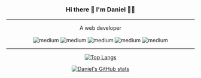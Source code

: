 <div align="center">
  
  
### Hi there 👋  I'm Daniel 🧑‍💻

---
  A web developer
  
 <img align="center" alt="medium" src="https://img.shields.io/badge/JavaScript-323330?style=for-the-badge&logo=javascript&logoColor=F7DF1E" />
   <img align="center" alt="medium" src="https://img.shields.io/badge/Python-FFD43B?style=for-the-badge&logo=python&logoColor=blue" />
   <img align="center" alt="medium" src="https://img.shields.io/badge/React-20232A?style=for-the-badge&logo=react&logoColor=61DAFB" />
   <img align="center" alt="medium" src="https://img.shields.io/badge/Redux-593D88?style=for-the-badge&logo=redux&logoColor=white" />
   <img align="center" alt="medium" src="https://img.shields.io/badge/PostgreSQL-316192?style=for-the-badge&logo=postgresql&logoColor=white" />  
  
  
---
  

[![Top Langs](https://github-readme-stats.vercel.app/api/top-langs/?username=DanielLaV)](https://github.com/DanielLaV/github-readme-stats)

[![Daniel's GitHub stats](https://github-readme-stats.vercel.app/api?username=DanielLaV&hide=contribs,issues&count_private=true&show_icons=true&theme=radical)](https://github.com/anuraghazra/github-readme-stats)

</div>
<!--
**DanielLaV/DanielLaV** is a ✨ _special_ ✨ repository because its `README.md` (this file) appears on your GitHub profile.

Here are some ideas to get you started:

- 🔭 I’m currently working on ...
- 🌱 I’m currently learning ...
- 👯 I’m looking to collaborate on ...
- 🤔 I’m looking for help with ...
- 💬 Ask me about ...
- 📫 How to reach me: ...
- 😄 Pronouns: ...
- ⚡ Fun fact: ...
-->
